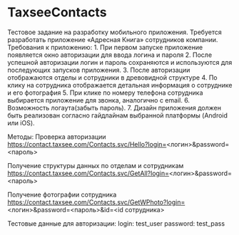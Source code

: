 # TaxseeContacts
Тестовое задание на разработку мобильного приложения.
Требуется разработать приложение «Адресная Книга» сотрудников компании. Требования к приложению:
	1.	При первом запуске приложение появляется окно авторизации для ввода логина и пароля
	2.	После успешной авторизации логин и пароль сохраняются и используются для последующих запусков приложения. 
	3.	После авторизации отображаются отделы и сотрудники в древовидной структуре
	4.	По клику на сотрудника отображается детальная информация о сотруднике и его фотография
	5.	При клике по номеру телефона сотрудника выбирается приложение для звонка, аналогично с email.
	6.	Возможность логаута(забыть пароль).
	7.	Дизайн приложения должен быть реализован согласно гайдлайнам выбранной платформы (Android или iOS).

Методы:
Проверка авторизации
https://contact.taxsee.com/Contacts.svc/Hello?login=<логин>&password=<пароль>

Получение структуры данных по отделам и сотрудникам
https://contact.taxsee.com/Contacts.svc/GetAll?login=<логин>&password=<пароль>

Получение фотографии сотрудника
https://contact.taxsee.com/Contacts.svc/GetWPhoto?login=<логин>&password=<пароль>&id=<id сотрудника>

Тестовые данные для авторизации:
login: test_user
password: test_pass

